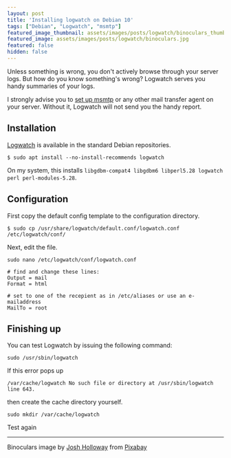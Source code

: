 ```yaml
---
layout: post
title: 'Installing logwatch on Debian 10'
tags: ["Debian", "Logwatch", "msmtp"]
featured_image_thumbnail: assets/images/posts/logwatch/binoculars_thumbnail.jpg
featured_image: assets/images/posts/logwatch/binoculars.jpg
featured: false
hidden: false
---
```


Unless something is wrong, you don't actively browse through your server logs. But how do you know something's wrong? Logwatch serves you handy summaries of your logs.

<!--more-->

I strongly advise you to [set up msmtp](/posts/1-MSMTP) or any other mail transfer agent on your server. Without it, Logwatch will not send you the handy report.

## Installation

[Logwatch](https://sourceforge.net/projects/logwatch/) is available in the standard Debian repositories.

```
$ sudo apt install --no-install-recommends logwatch
```

On my system, this installs `libgdbm-compat4 libgdbm6 libperl5.28 logwatch perl perl-modules-5.28`.

## Configuration

First copy the default config template to the configuration directory.

```
$ sudo cp /usr/share/logwatch/default.conf/logwatch.conf /etc/logwatch/conf/
```

Next, edit the file.

```
sudo nano /etc/logwatch/conf/logwatch.conf

# find and change these lines:
Output = mail
Format = html

# set to one of the recepient as in /etc/aliases or use an e-mailaddress
MailTo = root
```

## Finishing up

You can test Logwatch by issuing the following command:

```
sudo /usr/sbin/logwatch
```

If this error pops up

```
/var/cache/logwatch No such file or directory at /usr/sbin/logwatch line 643.
```

then create the cache directory yourself.

```
sudo mkdir /var/cache/logwatch
```

Test again

---

Binoculars image by <a href="https://pixabay.com/users/holloway-683866/?utm_source=link-attribution&amp;utm_medium=referral&amp;utm_campaign=image&amp;utm_content=2968998">Josh Holloway</a> from <a href="https://pixabay.com/?utm_source=link-attribution&amp;utm_medium=referral&amp;utm_campaign=image&amp;utm_content=2968998">Pixabay</a>
